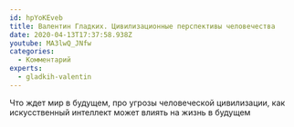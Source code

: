```yaml
---
id: hpYoKEveb
title: Валентин Гладких. Цивилизационные перспективы человечества
date: 2020-04-13T17:37:58.938Z
youtube: MA3lwQ_JNfw
categories:
  - Комментарий
experts:
  - gladkih-valentin
---
```

Что ждет мир в будущем, про угрозы человеческой цивилизации, как искусственный интеллект может влиять на жизнь в будущем
